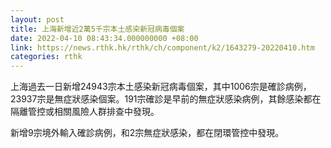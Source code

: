 ```yaml
---
layout: post
title: 上海新增近2萬5千宗本土感染新冠病毒個案
date: 2022-04-10 08:43:34.000000000 +08:00
link: https://news.rthk.hk/rthk/ch/component/k2/1643279-20220410.htm
categories: rthk
---
```


上海過去一日新增24943宗本土感染新冠病毒個案，其中1006宗是確診病例，23937宗是無症狀感染個案。191宗確診是早前的無症狀感染病例，其餘感染都在隔離管控或相關風險人群排查中發現。

新增9宗境外輸入確診病例，和2宗無症狀感染，都在閉環管控中發現。
